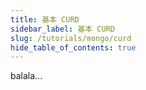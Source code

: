 ```yaml
---
title: 基本 CURD 
sidebar_label: 基本 CURD
slug: /tutorials/mongo/curd
hide_table_of_contents: true
---
```

balala...